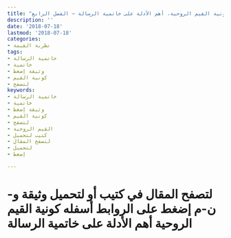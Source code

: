 ```yaml
---
title: "كونية القيم الروحية، أهم الأدلة على خاتمية الرسالة – الفصل الرابع"
description: ''
date: '2018-07-18'
lastmod: '2018-07-18'
categories:
- نظرية القيمة
tags:
- خاتمية الرسالة
- خاتمية
- وثيقة إضغط
- كونية القيم
- لتصفح
keywords:
- خاتمية الرسالة
- خاتمية
- وثيقة إضغط
- كونية القيم
- لتصفح
- القيم الروحية
- كتيب لتحميل
- لتصفح المقال
- لتحميل
- إضغط

---
```

# **لتصفح المقال في كتيب أو لتحميل وثيقة و-ن-م إضغط على الروابط أسفله** **كونية القيم الروحية أهم الأدلة على خاتمية الرسالة**

###